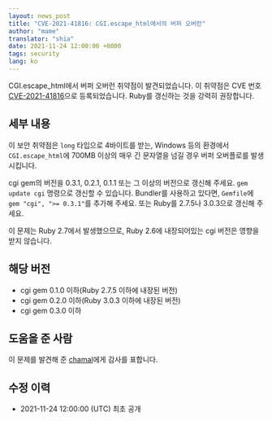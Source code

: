```yaml
---
layout: news_post
title: "CVE-2021-41816: CGI.escape_html에서의 버퍼 오버런"
author: "mame"
translator: "shia"
date: 2021-11-24 12:00:00 +0000
tags: security
lang: ko
---
```


CGI.escape_html에서 버퍼 오버런 취약점이 발견되었습니다.
이 취약점은 CVE 번호 [CVE-2021-41816](https://nvd.nist.gov/vuln/detail/CVE-2021-41816)으로 등록되었습니다.
Ruby를 갱신하는 것을 강력히 권장합니다.

## 세부 내용

이 보안 취약점은 `long` 타입으로 4바이트를 받는, Windows 등의 환경에서 `CGI.escape_html`에 700MB 이상의 매우 긴 문자열을 넘길 경우 버퍼 오버플로를 발생시킵니다.

cgi gem의 버전을 0.3.1, 0.2.1, 0.1.1 또는 그 이상의 버전으로 갱신해 주세요. `gem update cgi` 명령으로 갱신할 수 있습니다. Bundler를 사용하고 있다면, `Gemfile`에 `gem "cgi", ">= 0.3.1"`를 추가해 주세요.
또는 Ruby를 2.7.5나 3.0.3으로 갱신해 주세요.

이 문제는 Ruby 2.7에서 발생했으므로, Ruby 2.6에 내장되어있는 cgi 버전은 영향을 받지 않습니다.

## 해당 버전

* cgi gem 0.1.0 이하(Ruby 2.7.5 이하에 내장된 버전)
* cgi gem 0.2.0 이하(Ruby 3.0.3 이하에 내장된 버전)
* cgi gem 0.3.0 이하

## 도움을 준 사람

이 문제를 발견해 준 [chamal](https://hackerone.com/chamal)에게 감사를 표합니다.

## 수정 이력

* 2021-11-24 12:00:00 (UTC) 최초 공개
